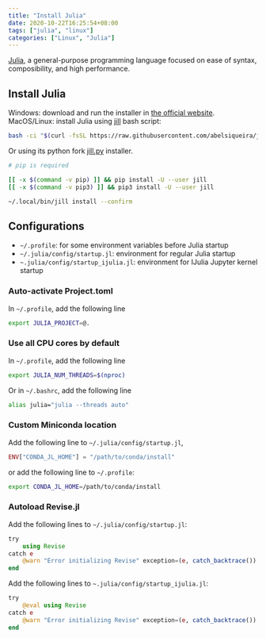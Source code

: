 ```yaml
---
title: "Install Julia"
date: 2020-10-22T16:25:54+08:00
tags: ["julia", "linux"]
categories: ["Linux", "Julia"]
---
```


[Julia](https://julialang.org/), a general-purpose programming language focused on ease of syntax, composibility, and high performance.

<!--more-->

## Install Julia

Windows: download and run the installer in [the official website](https://julialang.org/downloads/).
MacOS/Linux: install Julia using [jill](https://github.com/abelsiqueira/jill) bash script:

```bash
bash -ci "$(curl -fsSL https://raw.githubusercontent.com/abelsiqueira/jill/master/jill.sh)"
```

Or using its python fork [jill.py](https://github.com/johnnychen94/jill.py) installer.

```bash
# pip is required

[[ -x $(command -v pip) ]] && pip install -U --user jill
[[ -x $(command -v pip3) ]] && pip3 install -U --user jill

~/.local/bin/jill install --confirm
```

## Configurations

- `~/.profile`: for some environment variables before Julia startup
- `~/.julia/config/startup.jl`: environment for regular Julia startup
- `~.julia/config/startup_ijulia.jl`: environment for IJulia Jupyter kernel startup

### Auto-activate Project.toml

In `~/.profile`, add the following line

```bash
export JULIA_PROJECT=@.
```

### Use all CPU cores by default

In `~/.profile`, add the following line

```bash
export JULIA_NUM_THREADS=$(nproc)
```

Or in `~/.bashrc`, add the following line

```bash
alias julia="julia --threads auto"
```

### Custom Miniconda location

Add the following line to `~/.julia/config/startup.jl`,

```julia
ENV["CONDA_JL_HOME"] = "/path/to/conda/install"
```

or add the following line to `~/.profile`:

```bash
export CONDA_JL_HOME=/path/to/conda/install
```

### Autoload Revise.jl

Add the following lines to `~/.julia/config/startup.jl`:

```julia
try
    using Revise
catch e
    @warn "Error initializing Revise" exception=(e, catch_backtrace())
end

```

Add the following lines to `~.julia/config/startup_ijulia.jl`:

```julia
try
    @eval using Revise
catch e
    @warn "Error initializing Revise" exception=(e, catch_backtrace())
end
```
